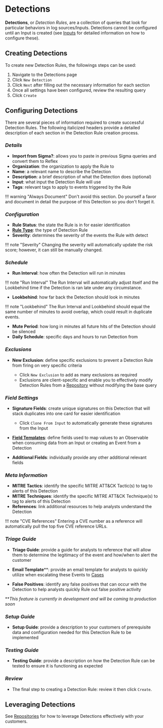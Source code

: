 # Detections
**Detections**, or _Detection Rules_, are a collection of queries that look for particular behaviors in log sources/Inputs. Detections cannot be configured until an Input is created (see [Inputs](../inputs/index.md) for detailed information on how to configure these).

## Creating Detections
To create new Detection Rules, the followings steps can be used:

1. Navigate to the Detections page
2. Click `New Detection`
3. Click `Next` after filling out the necessary information for each section
4. Once all settings have been configured, review the resulting query
5. Click `Create`

## Configuring Detections
There are several pieces of information required to create successful Detection Rules. The following italicized headers provide a detailed description of each section in the Detection Rule creation process.

### _Details_
   * **Import from Sigma?**: allows you to paste in previous Sigma queries and convert them to Reflex
   * **Organization**: the organization to apply the Rule to
   * **Name**: a relevant name to describe the Detection
   * **Description**: a brief description of what the Detection does (optional)
   * **Input**: what input the Detection Rule will use
   * **Tags**: relevant tags to apply to events triggered by the Rule

!!! warning "Always Document"
    Don't avoid this section. Do yourself a favor and document in detail the purpose of this Detection so you don't forget it.

### _Configuration_
* **Rule Status**: the state the Rule is in for easier identification
* **[Rule Type](rule-types.md)**: the type of Detection Rule
* **Severity**: determines the severity of the events the Rule with detect

!!! note "Severity"
    Changing the severity will automatically update the risk score; however, it can still be manually changed.

### _Schedule_
* **Run Interval**: how often the Detection will run in minutes

!!! note "Run Interval"
    The Run Interval will automatically adjust itself and the Lookbehind time if the Detection is ran late under any circumstance.

* **Lookbehind**: how far back the Detection should look in minutes

!!! note "Lookbehind"
    The Run Interval and Lookbehind should equal the same number of minutes to avoid overlap, which could result in duplicate events.

* **Mute Period**: how long in minutes all future hits of the Detection should be silenced
* **Daily Schedule**: specific days and hours to run Detection from

### _Exclusions_
* **New Exclusion**: define specific exclusions to prevent a Detection Rule from firing on very specific criteria

    * Click `New Exclusion` to add as many exclusions as required
    * Exclusions are client-specific and enable you to effectively modify Detection Rules from a [Repository](repositories.md) without modifying the base query


### _Field Settings_
* **Signature Fields**: create unique signatures on this Detection that will stack duplicates into one card for easier identification

   * Click `Clone From Input` to automatically generate these signatures from the Input

* **[Field Templates](../field-templates/index.md)**: define fields used to map values to an Observable when consuming data from an Input or creating an Event from a Detection
* **Additional Fields**: individually provide any other additional relevant fields

### _Meta Information_
* **MITRE Tactics**: identify the specific MITRE ATT&CK Tactic(s) to tag to alerts of this Detection
* **MITRE Techniques**: identify the specific MITRE ATT&CK Technique(s) to tag to alerts of this Detection
* **References**: link additional resources to help analysts understand the Detection

!!! note "CVE References"
    Entering a CVE number as a reference will automatically pull the top five CVE reference URLs.

### _Triage Guide_
* **Triage Guide**: provide a guide for analysts to reference that will allow them to determine the legitimacy of the event and how/when to alert the customer

* **Email  Template****: provide an email template for analysts to quickly utilize when escalating these Events to [Cases](../cases/cases.md)

* **False Positives**: identify any false positives that can occur with the Detection to help analysts quickly Rule out false positive activity

***This feature is currently in development and will be coming to production soon*

### _Setup Guide_
* **Setup Guide**: provide a description to your customers of prerequisite data and configuration needed for this Detection Rule to be implemented

### _Testing Guide_
* **Testing Guide**: provide a description on how the Detection Rule can be tested to ensure it is functioning as expected

### _Review_
* The final step to creating a Detection Rule: review it then click `Create`.

<!--## How to leverage Detections?-->
## Leveraging Detections
See [Repositories](repositories.md) for how to leverage Detections effectively with your customers.




